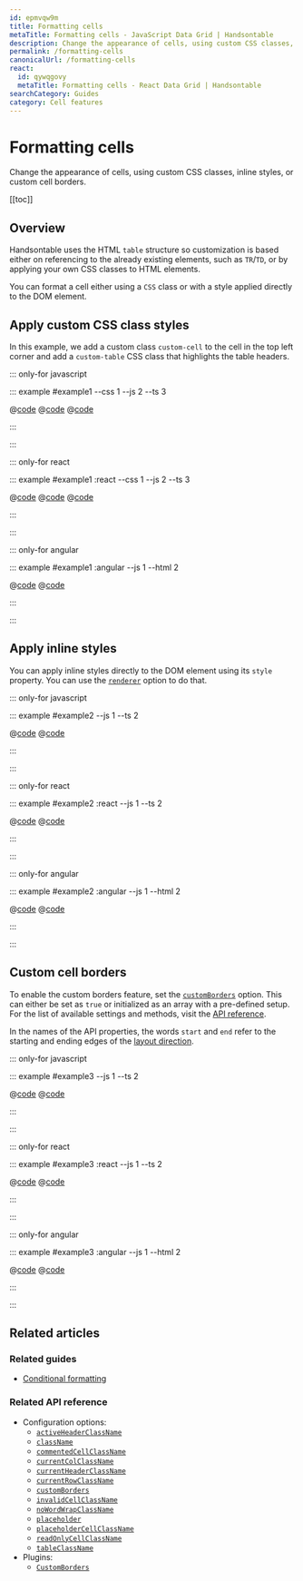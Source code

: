 ```yaml
---
id: epmvqw9m
title: Formatting cells
metaTitle: Formatting cells - JavaScript Data Grid | Handsontable
description: Change the appearance of cells, using custom CSS classes, inline styles, or custom cell borders.
permalink: /formatting-cells
canonicalUrl: /formatting-cells
react:
  id: qywqgovy
  metaTitle: Formatting cells - React Data Grid | Handsontable
searchCategory: Guides
category: Cell features
---
```


# Formatting cells

Change the appearance of cells, using custom CSS classes, inline styles, or custom cell borders.

[[toc]]

## Overview

Handsontable uses the HTML `table` structure so customization is based either on referencing to the already existing elements, such as `TR`/`TD`, or by applying
your own CSS classes to HTML elements.

You can format a cell either using a `CSS` class or with a style applied directly to the DOM element.

## Apply custom CSS class styles

In this example, we add a custom class `custom-cell` to the cell in the top left corner and add a `custom-table` CSS class that highlights the table headers.

::: only-for javascript

::: example #example1 --css 1 --js 2 --ts 3

@[code](@/content/guides/cell-features/formatting-cells/javascript/example1.css)
@[code](@/content/guides/cell-features/formatting-cells/javascript/example1.js)
@[code](@/content/guides/cell-features/formatting-cells/javascript/example1.ts)

:::

:::

::: only-for react

::: example #example1 :react --css 1 --js 2 --ts 3

@[code](@/content/guides/cell-features/formatting-cells/react/example1.css)
@[code](@/content/guides/cell-features/formatting-cells/react/example1.jsx)
@[code](@/content/guides/cell-features/formatting-cells/react/example1.tsx)

:::

:::

::: only-for angular

::: example #example1 :angular --js 1 --html 2

@[code](@/content/guides/cell-features/formatting-cells/angular/example1.js)
@[code](@/content/guides/cell-features/formatting-cells/angular/example1.html)

:::

:::

## Apply inline styles

You can apply inline styles directly to the DOM element using its `style` property. You can use the [`renderer`](@/api/options.md#renderer) option to do that.

::: only-for javascript

::: example #example2 --js 1 --ts 2

@[code](@/content/guides/cell-features/formatting-cells/javascript/example2.js)
@[code](@/content/guides/cell-features/formatting-cells/javascript/example2.ts)

:::

:::

::: only-for react

::: example #example2 :react --js 1 --ts 2

@[code](@/content/guides/cell-features/formatting-cells/react/example2.jsx)
@[code](@/content/guides/cell-features/formatting-cells/react/example2.tsx)

:::

:::

::: only-for angular

::: example #example2 :angular --js 1 --html 2

@[code](@/content/guides/cell-features/formatting-cells/angular/example2.js)
@[code](@/content/guides/cell-features/formatting-cells/angular/example2.html)

:::

:::

## Custom cell borders

To enable the custom borders feature, set the [`customBorders`](@/api/options.md#customborders) option. This can either be set as `true` or initialized as an
array with a pre-defined setup. For the list of available settings and methods, visit the [API reference](@/api/customBorders.md).

In the names of the API properties, the words `start` and `end` refer to the starting and ending edges of the
[layout direction](@/guides/internationalization/layout-direction/layout-direction.md).

::: only-for javascript

::: example #example3 --js 1 --ts 2

@[code](@/content/guides/cell-features/formatting-cells/javascript/example3.js)
@[code](@/content/guides/cell-features/formatting-cells/javascript/example3.ts)

:::

:::

::: only-for react

::: example #example3 :react --js 1 --ts 2

@[code](@/content/guides/cell-features/formatting-cells/react/example3.jsx)
@[code](@/content/guides/cell-features/formatting-cells/react/example3.tsx)

:::

:::

::: only-for angular

::: example #example3 :angular --js 1 --html 2

@[code](@/content/guides/cell-features/formatting-cells/angular/example3.js)
@[code](@/content/guides/cell-features/formatting-cells/angular/example3.html)

:::

:::

## Related articles

### Related guides

- [Conditional formatting](@/guides/cell-features/conditional-formatting/conditional-formatting.md)

### Related API reference

- Configuration options:
  - [`activeHeaderClassName`](@/api/options.md#activeheaderclassname)
  - [`className`](@/api/options.md#classname)
  - [`commentedCellClassName`](@/api/options.md#commentedcellclassname)
  - [`currentColClassName`](@/api/options.md#currentcolclassname)
  - [`currentHeaderClassName`](@/api/options.md#currentheaderclassname)
  - [`currentRowClassName`](@/api/options.md#currentrowclassname)
  - [`customBorders`](@/api/options.md#customborders)
  - [`invalidCellClassName`](@/api/options.md#invalidcellclassname)
  - [`noWordWrapClassName`](@/api/options.md#nowordwrapclassname)
  - [`placeholder`](@/api/options.md#placeholder)
  - [`placeholderCellClassName`](@/api/options.md#placeholdercellclassname)
  - [`readOnlyCellClassName`](@/api/options.md#readonlycellclassname)
  - [`tableClassName`](@/api/options.md#tableclassname)
- Plugins:
  - [`CustomBorders`](@/api/customBorders.md)
